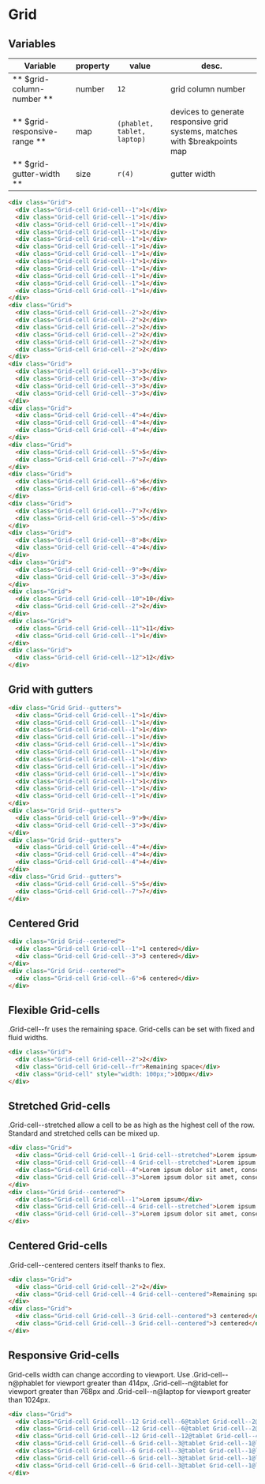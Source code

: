 # Grid

## Variables

| Variable                     | property      | value                       | desc.                                                                      |
|------------------------------|---------------|-----------------------------|----------------------------------------------------------------------------|
| ** $grid-column-number **    | number        | `12`                        | grid column number                                                         |
| ** $grid-responsive-range ** | map           | `(phablet, tablet, laptop)` | devices to generate responsive grid systems, matches with $breakpoints map |
| ** $grid-gutter-width **     | size          | `r(4)`                      | gutter width                                                               |



```html
<div class="Grid">
  <div class="Grid-cell Grid-cell--1">1</div>
  <div class="Grid-cell Grid-cell--1">1</div>
  <div class="Grid-cell Grid-cell--1">1</div>
  <div class="Grid-cell Grid-cell--1">1</div>
  <div class="Grid-cell Grid-cell--1">1</div>
  <div class="Grid-cell Grid-cell--1">1</div>
  <div class="Grid-cell Grid-cell--1">1</div>
  <div class="Grid-cell Grid-cell--1">1</div>
  <div class="Grid-cell Grid-cell--1">1</div>
  <div class="Grid-cell Grid-cell--1">1</div>
  <div class="Grid-cell Grid-cell--1">1</div>
  <div class="Grid-cell Grid-cell--1">1</div>
</div>
<div class="Grid">
  <div class="Grid-cell Grid-cell--2">2</div>
  <div class="Grid-cell Grid-cell--2">2</div>
  <div class="Grid-cell Grid-cell--2">2</div>
  <div class="Grid-cell Grid-cell--2">2</div>
  <div class="Grid-cell Grid-cell--2">2</div>
  <div class="Grid-cell Grid-cell--2">2</div>
</div>
<div class="Grid">
  <div class="Grid-cell Grid-cell--3">3</div>
  <div class="Grid-cell Grid-cell--3">3</div>
  <div class="Grid-cell Grid-cell--3">3</div>
  <div class="Grid-cell Grid-cell--3">3</div>
</div>
<div class="Grid">
  <div class="Grid-cell Grid-cell--4">4</div>
  <div class="Grid-cell Grid-cell--4">4</div>
  <div class="Grid-cell Grid-cell--4">4</div>
</div>
<div class="Grid">
  <div class="Grid-cell Grid-cell--5">5</div>
  <div class="Grid-cell Grid-cell--7">7</div>
</div>
<div class="Grid">
  <div class="Grid-cell Grid-cell--6">6</div>
  <div class="Grid-cell Grid-cell--6">6</div>
</div>
<div class="Grid">
  <div class="Grid-cell Grid-cell--7">7</div>
  <div class="Grid-cell Grid-cell--5">5</div>
</div>
<div class="Grid">
  <div class="Grid-cell Grid-cell--8">8</div>
  <div class="Grid-cell Grid-cell--4">4</div>
</div>
<div class="Grid">
  <div class="Grid-cell Grid-cell--9">9</div>
  <div class="Grid-cell Grid-cell--3">3</div>
</div>
<div class="Grid">
  <div class="Grid-cell Grid-cell--10">10</div>
  <div class="Grid-cell Grid-cell--2">2</div>
</div>
<div class="Grid">
  <div class="Grid-cell Grid-cell--11">11</div>
  <div class="Grid-cell Grid-cell--1">1</div>
</div>
<div class="Grid">
  <div class="Grid-cell Grid-cell--12">12</div>
</div>
```



## Grid with gutters

```html
<div class="Grid Grid--gutters">
  <div class="Grid-cell Grid-cell--1">1</div>
  <div class="Grid-cell Grid-cell--1">1</div>
  <div class="Grid-cell Grid-cell--1">1</div>
  <div class="Grid-cell Grid-cell--1">1</div>
  <div class="Grid-cell Grid-cell--1">1</div>
  <div class="Grid-cell Grid-cell--1">1</div>
  <div class="Grid-cell Grid-cell--1">1</div>
  <div class="Grid-cell Grid-cell--1">1</div>
  <div class="Grid-cell Grid-cell--1">1</div>
  <div class="Grid-cell Grid-cell--1">1</div>
  <div class="Grid-cell Grid-cell--1">1</div>
  <div class="Grid-cell Grid-cell--1">1</div>
</div>
<div class="Grid Grid--gutters">
  <div class="Grid-cell Grid-cell--9">9</div>
  <div class="Grid-cell Grid-cell--3">3</div>
</div>
<div class="Grid Grid--gutters">
  <div class="Grid-cell Grid-cell--4">4</div>
  <div class="Grid-cell Grid-cell--4">4</div>
  <div class="Grid-cell Grid-cell--4">4</div>
</div>
<div class="Grid Grid--gutters">
  <div class="Grid-cell Grid-cell--5">5</div>
  <div class="Grid-cell Grid-cell--7">7</div>
</div>
```



## Centered Grid

```html
<div class="Grid Grid--centered">
  <div class="Grid-cell Grid-cell--1">1 centered</div>
  <div class="Grid-cell Grid-cell--3">3 centered</div>
</div>
<div class="Grid Grid--centered">
  <div class="Grid-cell Grid-cell--6">6 centered</div>
</div>
```



## Flexible Grid-cells

.Grid-cell--fr uses the remaining space. Grid-cells can be set with fixed and fluid widths.
```html
<div class="Grid">
  <div class="Grid-cell Grid-cell--2">2</div>
  <div class="Grid-cell Grid-cell--fr">Remaining space</div>
  <div class="Grid-cell" style="width: 100px;">100px</div>
</div>
```



## Stretched Grid-cells

.Grid-cell--stretched allow a cell to be as high as the highest cell of the row. Standard and stretched cells can be mixed up.
```html
<div class="Grid">
  <div class="Grid-cell Grid-cell--1 Grid-cell--stretched">Lorem ipsum</div>
  <div class="Grid-cell Grid-cell--4 Grid-cell--stretched">Lorem ipsum dolor sit amet, consectetur adipiscing elit.</div>
  <div class="Grid-cell Grid-cell--4">Lorem ipsum dolor sit amet, consectetur adipiscing elit, sed do eiusmod tempor incididunt ut labore et dolore magna aliqua. </div>
  <div class="Grid-cell Grid-cell--3">Lorem ipsum dolor sit amet, consectetur adipiscing elit, sed do eiusmod tempor incididunt ut labore et dolore magna aliqua. Ut enim ad minim veniam, quis nostrud exercitation ullamco laboris nisi ut aliquip ex ea commodo consequat.</div>
</div>
<div class="Grid Grid--centered">
  <div class="Grid-cell Grid-cell--1">Lorem ipsum</div>
  <div class="Grid-cell Grid-cell--4 Grid-cell--stretched">Lorem ipsum dolor sit amet, consectetur adipiscing elit, sed do eiusmod tempor incididunt ut labore et dolore magna aliqua. </div>
  <div class="Grid-cell Grid-cell--3">Lorem ipsum dolor sit amet, consectetur adipiscing elit, sed do eiusmod tempor incididunt ut labore et dolore magna aliqua. Ut enim ad minim veniam, quis nostrud exercitation ullamco laboris nisi ut aliquip ex ea commodo consequat.</div>
</div>
```



## Centered Grid-cells

.Grid-cell--centered centers itself thanks to flex.
```html
<div class="Grid">
  <div class="Grid-cell Grid-cell--2">2</div>
  <div class="Grid-cell Grid-cell--4 Grid-cell--centered">Remaining space</div>
</div>
<div class="Grid">
  <div class="Grid-cell Grid-cell--3 Grid-cell--centered">3 centered</div>
  <div class="Grid-cell Grid-cell--3 Grid-cell--centered">3 centered</div>
</div>
```



## Responsive Grid-cells
Grid-cells width can change according to viewport. Use .Grid-cell--n@phablet for viewport greater than 414px, .Grid-cell--n@tablet for viewport greater than 768px and .Grid-cell--n@laptop for viewport greater than 1024px.
```html
<div class="Grid">
  <div class="Grid-cell Grid-cell--12 Grid-cell--6@tablet Grid-cell--2@laptop">2 | 6@tablet | 12@laptop</div>
  <div class="Grid-cell Grid-cell--12 Grid-cell--6@tablet Grid-cell--2@laptop">2 | 6@tablet | 12@laptop</div>
  <div class="Grid-cell Grid-cell--12 Grid-cell--12@tablet Grid-cell--4@laptop">4 | 12@tablet | 12@laptop</div>
  <div class="Grid-cell Grid-cell--6 Grid-cell--3@tablet Grid-cell--1@laptop">1 | 3@tablet | 6@laptop</div>
  <div class="Grid-cell Grid-cell--6 Grid-cell--3@tablet Grid-cell--1@laptop">1 | 3@tablet | 6@laptop</div>
  <div class="Grid-cell Grid-cell--6 Grid-cell--3@tablet Grid-cell--1@laptop">1 | 3@tablet | 6@laptop</div>
  <div class="Grid-cell Grid-cell--6 Grid-cell--3@tablet Grid-cell--1@laptop">1 | 3@tablet | 6@laptop</div>
</div>
```
